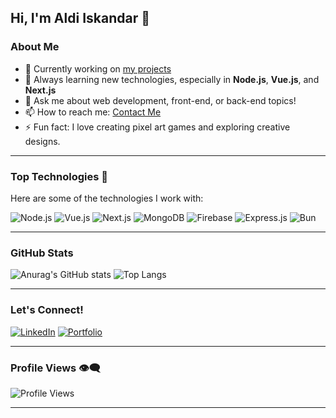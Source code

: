 ## Hi, I'm Aldi Iskandar 👋

### About Me
- 🔭 Currently working on [my projects](https://aldiiskandar.com/)
- 🌱 Always learning new technologies, especially in **Node.js**, **Vue.js**, and **Next.js**
- 💬 Ask me about web development, front-end, or back-end topics!
- 📫 How to reach me: [Contact Me](https://aldiiskandar.com/#contact)
- ⚡ Fun fact: I love creating pixel art games and exploring creative designs.

---
### Top Technologies 🚀
Here are some of the technologies I work with:

![Node.js](https://img.shields.io/badge/Node.js-339933?style=for-the-badge&logo=node.js&logoColor=white)
![Vue.js](https://img.shields.io/badge/Vue.js-4FC08D?style=for-the-badge&logo=vue.js&logoColor=white)
![Next.js](https://img.shields.io/badge/Next.js-000000?style=for-the-badge&logo=next.js&logoColor=white)
![MongoDB](https://img.shields.io/badge/MongoDB-47A248?style=for-the-badge&logo=mongodb&logoColor=white)
![Firebase](https://img.shields.io/badge/Firebase-FFCA28?style=for-the-badge&logo=firebase&logoColor=black)
![Express.js](https://img.shields.io/badge/Express.js-000000?style=for-the-badge&logo=express&logoColor=white)
![Bun](https://img.shields.io/badge/Bun-000000?style=for-the-badge&logo=bun&logoColor=white)

---
### GitHub Stats
![Anurag's GitHub stats](https://github-readme-stats.vercel.app/api?username=salamanderin45&show_icons=true&theme=tokyonight)
![Top Langs](https://github-readme-stats.vercel.app/api/top-langs/?username=salamanderin45&layout=compact&theme=tokyonight)

---

### Let's Connect!
[![LinkedIn](https://img.shields.io/badge/LinkedIn-0077B5?logo=linkedin&logoColor=white&style=for-the-badge)](https://www.linkedin.com/in/aldi-iskandar-092911156/)
[![Portfolio](https://img.shields.io/badge/Portfolio-000000?logo=internet-explorer&logoColor=white&style=for-the-badge)](https://aldiiskandar.com)

---

### Profile Views 👁️‍🗨️
![Profile Views](https://visitor-badge.laobi.icu/badge?page_id=salamanderin45)

---

<!--
**salamanderin45/salamanderin45** is a ✨ _special_ ✨ repository because its `README.md` (this file) appears on your GitHub profile.

Here are some ideas to get you started:

- 🔭 I’m currently working on ...
- 🌱 I’m currently learning ...
- 👯 I’m looking to collaborate on ...
- 🤔 I’m looking for help with ...
- 💬 Ask me about ...
- 📫 How to reach me: ...
- 😄 Pronouns: ...
- ⚡ Fun fact: ...
-->
